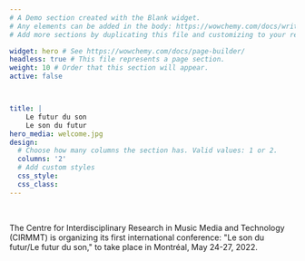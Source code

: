 ```yaml
---
# A Demo section created with the Blank widget.
# Any elements can be added in the body: https://wowchemy.com/docs/writing-markdown-latex/
# Add more sections by duplicating this file and customizing to your requirements.

widget: hero # See https://wowchemy.com/docs/page-builder/
headless: true # This file represents a page section.
weight: 10 # Order that this section will appear.
active: false



title: |
    Le futur du son  
    Le son du futur
hero_media: welcome.jpg
design:
  # Choose how many columns the section has. Valid values: 1 or 2.
  columns: '2'
  # Add custom styles
  css_style:
  css_class:
---
```


<br>

The Centre for Interdisciplinary Research in Music Media and Technology (CIRMMT) is organizing its first international conference: "Le son du futur/Le futur du son," to take place in Montréal, May 24-27, 2022.


